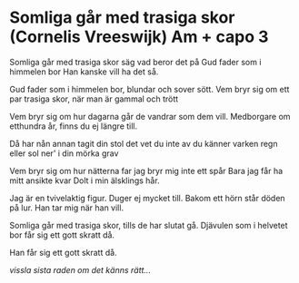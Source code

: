 # Somliga går med trasiga skor (Cornelis Vreeswijk) Am + capo 3

Somliga går med trasiga skor
säg vad beror det på
Gud fader som i himmelen bor
Han kanske vill ha det så.

Gud fader som i himmelen bor,
blundar och sover sött.
Vem bryr sig om ett par trasiga skor,
när man är gammal och trött

Vem bryr sig om hur dagarna går
de vandrar som dem vill.
Medborgare om etthundra år,
finns du ej längre till.

Då har nån annan tagit din stol
det vet du inte av
du känner varken regn eller sol
ner' i din mörka grav

Vem bryr sig om hur nätterna far
jag bryr mig inte ett spår
Bara jag får ha mitt ansikte kvar
Dolt i min älsklings hår.

Jag är en tvivelaktig figur.
Duger ej mycket till.
Bakom ett hörn står döden på lur.
Han tar mig när han vill.

Somliga går med trasiga skor,
tills de har slutat gå.
Djävulen som i helvetet bor
får sig ett gott skratt då.

Han får sig ett gott skratt då.

*vissla sista raden om det känns rätt...*